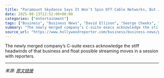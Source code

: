 ```yaml
---
title: "Paramount Skydance Says It Won’t Spin Off Cable Networks, But …"
date: 2025-08-13T22:52:00+08:00
categories: ["entertainment"]
tags: ["Business", "Business News", "David Ellison", "George Cheeks", "Jeff Shell", "paramount skydance"]
summary: "The newly merged company’s C-suite execs acknowledge the stiff headwinds of that business and float possible streaming moves in a session with reporters."
source_url: "https://www.hollywoodreporter.com/business/business-news/paramount-skydance-execs-cable-future-1236344027/"
---
```


The newly merged company’s C-suite execs acknowledge the stiff headwinds of that business and float possible streaming moves in a session with reporters.

---

*来源: [原文链接](https://www.hollywoodreporter.com/business/business-news/paramount-skydance-execs-cable-future-1236344027/)*
